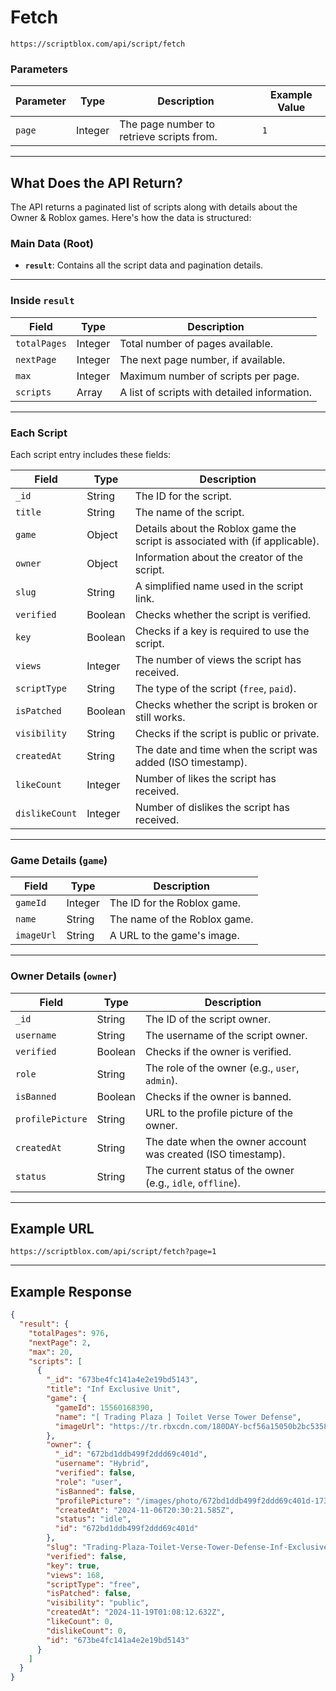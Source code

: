 # Fetch
`https://scriptblox.com/api/script/fetch`

### Parameters
| Parameter | Type    | Description                                 | Example Value |
|-----------|---------|---------------------------------------------|---------------|
| `page`    | Integer | The page number to retrieve scripts from.   | `1`           |

---

## What Does the API Return?
The API returns a paginated list of scripts along with details about the Owner & Roblox games. Here's how the data is structured:

### Main Data (Root)
- **`result`**: Contains all the script data and pagination details.

---

### Inside `result`
| Field         | Type      | Description                                                                   |
|---------------|-----------|-------------------------------------------------------------------------------|
| `totalPages`  | Integer   | Total number of pages available.                                             |
| `nextPage`    | Integer   | The next page number, if available.                                          |
| `max`         | Integer   | Maximum number of scripts per page.                                          |
| `scripts`     | Array     | A list of scripts with detailed information.                                 |

---

### Each Script
Each script entry includes these fields:

| Field          | Type      | Description                                                                  |
|-----------------|-----------|-------------------------------------------------------------------------------|
| `_id`          | String    | The ID for the script.                                                       |
| `title`        | String    | The name of the script.                                                      |
| `game`         | Object    | Details about the Roblox game the script is associated with (if applicable). |
| `owner`        | Object    | Information about the creator of the script.                                 |
| `slug`         | String    | A simplified name used in the script link.                                   |
| `verified`     | Boolean   | Checks whether the script is verified.                                       |
| `key`          | Boolean   | Checks if a key is required to use the script.                               |
| `views`        | Integer   | The number of views the script has received.                                 |
| `scriptType`   | String    | The type of the script (`free`, `paid`).                                     |
| `isPatched`    | Boolean   | Checks whether the script is broken or still works.                          |
| `visibility`   | String    | Checks if the script is public or private.                                   |
| `createdAt`    | String    | The date and time when the script was added (ISO timestamp).                 |
| `likeCount`    | Integer   | Number of likes the script has received.                                     |
| `dislikeCount` | Integer   | Number of dislikes the script has received.                                  |

---

### Game Details (`game`)
| Field      | Type      | Description                            |
|------------|-----------|------------------------------------------|
| `gameId`   | Integer   | The ID for the Roblox game.              |
| `name`     | String    | The name of the Roblox game.             |
| `imageUrl` | String    | A URL to the game's image.               |

---

### Owner Details (`owner`)
| Field             | Type      | Description                                                             |
|-------------------|-----------|---------------------------------------------------------------------------|
| `_id`            | String    | The ID of the script owner.                                              |
| `username`       | String    | The username of the script owner.                                        |
| `verified`       | Boolean   | Checks if the owner is verified.                                         |
| `role`           | String    | The role of the owner (e.g., `user`, `admin`).                           |
| `isBanned`       | Boolean   | Checks if the owner is banned.                                           |
| `profilePicture` | String    | URL to the profile picture of the owner.                                 |
| `createdAt`      | String    | The date when the owner account was created (ISO timestamp).             |
| `status`         | String    | The current status of the owner (e.g., `idle`, `offline`).               |

---

## Example URL
```
https://scriptblox.com/api/script/fetch?page=1
```

---

## Example Response
```json
{
  "result": {
    "totalPages": 976,
    "nextPage": 2,
    "max": 20,
    "scripts": [
      {
        "_id": "673be4fc141a4e2e19bd5143",
        "title": "Inf Exclusive Unit",
        "game": {
          "gameId": 15560168390,
          "name": "[ Trading Plaza ] Toilet Verse Tower Defense",
          "imageUrl": "https://tr.rbxcdn.com/180DAY-bcf56a15050b2bc5358e67480996ddea/500/280/Image/Jpeg/noFilter"
        },
        "owner": {
          "_id": "672bd1ddb499f2ddd69c401d",
          "username": "Hybrid",
          "verified": false,
          "role": "user",
          "isBanned": false,
          "profilePicture": "/images/photo/672bd1ddb499f2ddd69c401d-1731688776291.jpg",
          "createdAt": "2024-11-06T20:30:21.585Z",
          "status": "idle",
          "id": "672bd1ddb499f2ddd69c401d"
        },
        "slug": "Trading-Plaza-Toilet-Verse-Tower-Defense-Inf-Exclusive-Unit-22644",
        "verified": false,
        "key": true,
        "views": 168,
        "scriptType": "free",
        "isPatched": false,
        "visibility": "public",
        "createdAt": "2024-11-19T01:08:12.632Z",
        "likeCount": 0,
        "dislikeCount": 0,
        "id": "673be4fc141a4e2e19bd5143"
      }
    ]
  }
}
```
